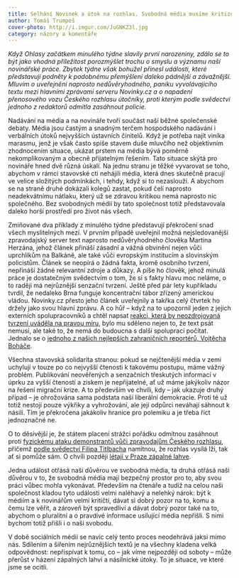 ```yaml
---
title: Selhání Novinek a útok na rozhlas. Svobodná média musíme kritizovat i chránit
author: Tomáš Trumpeš
cover-photo: http://i.imgur.com/JuGNKZ3l.jpg
category: názory a komentáře
---
```


*Když Ohlasy začátkem minulého týdne slavily první narozeniny, zdálo se to být jako vhodná příležitost porozmýšlet trochu o smyslu a významu naší novinářské práce. Zbytek týdne však bohužel přinesl události, které představují podněty k podobnému přemýšlení daleko pádnější a závažnější. Mluvím o uveřejnění naprosto nedůvěryhodného, paniku vyvolávajícího textu mezi hlavními zprávami serveru Novinky.cz a o napadení přenosového vozu Českého rozhlasu útočníky, proti kterým podle svědectví jednoho z redaktorů odmítla zasáhnout policie.*

Nadávání na média a na novináře tvoří součást naší běžné společenské debaty. Média jsou častým a snadným terčem hospodského nadávání i verbálních útoků nejvyšších ústavních činitelů. Když je potřeba najít viníka marasmu, jenž je však často spíše stavem duše mluvčího než objektivním zhodnocením situace, ukázat prstem na média bývá poměrně nekomplikovaným a obecně přijatelným řešením. Tato situace skýtá pro novináře hned dvě různá úskalí. Na jednu stranu je těžké vyvarovat se toho, abychom v rámci stavovské cti nehájili média, která dnes skutečně pracují ve velice složitých podmínkách, i tehdy, když si to nezaslouží. A abychom se na straně druhé dokázali kolegů zastat, pokud čelí naprosto neadekvátnímu nátlaku, který už se zdravou kritikou nemá naprosto nic společného. Bez svobodných médií by tato společnost totiž představovala daleko horší prostředí pro život nás všech.

Zmiňované dva příklady z minulého týdne představují překročení snad všech myslitelných mezí. V prvním případě uveřejnil možná nejsledovanější zpravodajský server text naprosto nedůvěryhodného člověka Martina Herzána, jehož článek přináší zásadní a vážná obvinění nejen vůči uprchlíkům na Balkáně, ale také vůči evropským institucím a slovinským policistům. Článek se neopírá o žádná fakta, kromě osobního tvrzení, nepřináší žádné relevantní zdroje a důkazy. A píše ho člověk, jehož minulá práce je dostatečným svědectvím o tom, že si s fakty hlavu moc neláme, o to raději má nejrůznější senzační tvrzení. Ještě před pár lety kupříkladu tvrdil, že nedaleko Brna funguje koncentrační tábor zřízený americkou vládou. Novinky.cz přesto jeho článek uveřejnily a takřka celý čtvrtek ho držely jako svou hlavní zprávu. A co hůř – když na to upozornil jeden z jejich externích spolupracovníků a chtěl napsat [reakci, která by neozdrojovaná tvrzení uváděla na pravou míru](http://denikreferendum.cz/clanek/22227-herzanovy-secne-zbrane-a-ufo-v-redakci-prava), bylo mu sděleno nejen to, že text psát nemusí, ale také to, že nemá do budoucna s další spoluprací počítat. Jednalo se o [jednoho z našich nejlepších zahraničních reportérů, Vojtěcha Boháče](http://berg.blog.ihned.cz/c1-65152130-o-klukovi-co-chtel-psat-pravdu).

Všechna stavovská solidarita stranou: pokud se nejčtenější média v zemi uchylují v touze po co nejvyšší čtenosti k takovému postupu, máme vážný problém. Publikování neověřených a senzačních třeskutých informací v úprku za vyšší čteností a ziskem je nepřijatelné, ať už máme jakýkoliv názor na řešení migrační krize. A to především ve chvíli, kdy – jak ukazuje druhý případ – je ohrožována sama podstata naší liberální demokracie. Proti té už totiž nestojí pouze výkřiky a vyhrožování, ale její odpůrci neváhají sáhnout k násilí. Tím je překročena jakákoliv hranice pro polemiku a je třeba říct jednoznačné ne.

O to děsivější je, že státem placení strážci pořádku odmítnou zasáhnout proti [fyzickému ataku demonstrantů vůči zpravodajům Českého rozhlasu](http://www.rozhlas.cz/informace/press/_zprava/demonstranti-napadli-prenosovy-vuz-ceskeho-rozhlasu--1581512), přičemž [podle svědectví Filipa Titlbacha](https://www.facebook.com/filip.titlbach/posts/10205759050591485) namítnou, že rozhlas vysílá lži, tak ať si pomůže sám. O chvíli později [létají v Praze zápalné lahve](http://domaci.ihned.cz/c1-65152890-maskovana-skupina-zapalila-kliniku-ktera-pomaha-i-uprchlikum-vse-nasvedcuje-utoku-neonacistu).

Jedna událost otřásá naši důvěrou ve svobodná média, ta druhá otřásá naši důvěrou v to, že svobodná média mají bezpečný prostor pro to, aby svou práci vůbec mohla vykonávat. Především na čtenáře a tudíž na celou naši společnost kladou tyto události velmi naléhavý a nelehký nárok: být k médiím a k novinářům velmi kritičtí, dávat si dobrý pozor na to, komu a čemu lze věřit, a zároveň být spravedliví a dávat dobrý pozor také na to, abychom o pluralitní a o pravdivé informace usilující média nepřišli. S nimi bychom totiž přišli i o naši svobodu.

V době sociálních médií se navíc celý tento proces neodehrává jaksi mimo nás. Sdílením a šířením nejrůznějších textů je na všechny kladena velká odpovědnost: nepřispívat k tomu, co – jak víme nejpozději od soboty – může přerůst v házení zápalných lahví a násilnické útoky. To je situace, ve které jsme se ocitli.

